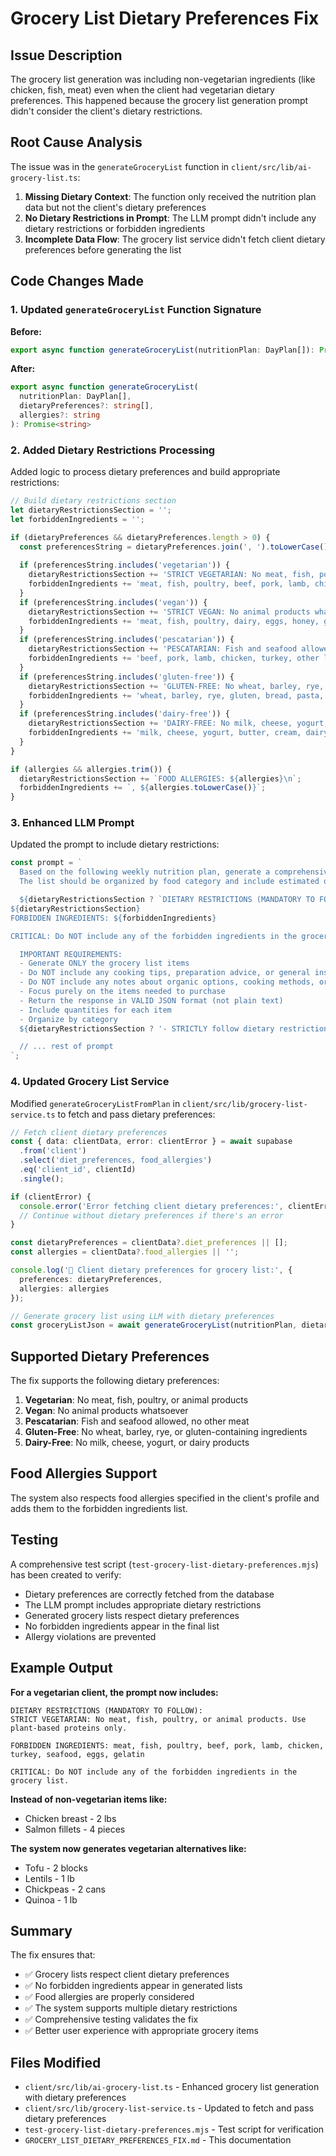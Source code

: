 # Grocery List Dietary Preferences Fix

## Issue Description

The grocery list generation was including non-vegetarian ingredients (like chicken, fish, meat) even when the client had vegetarian dietary preferences. This happened because the grocery list generation prompt didn't consider the client's dietary restrictions.

## Root Cause Analysis

The issue was in the `generateGroceryList` function in `client/src/lib/ai-grocery-list.ts`:

1. **Missing Dietary Context**: The function only received the nutrition plan data but not the client's dietary preferences
2. **No Dietary Restrictions in Prompt**: The LLM prompt didn't include any dietary restrictions or forbidden ingredients
3. **Incomplete Data Flow**: The grocery list service didn't fetch client dietary preferences before generating the list

## Code Changes Made

### 1. Updated `generateGroceryList` Function Signature

**Before:**
```typescript
export async function generateGroceryList(nutritionPlan: DayPlan[]): Promise<string>
```

**After:**
```typescript
export async function generateGroceryList(
  nutritionPlan: DayPlan[], 
  dietaryPreferences?: string[], 
  allergies?: string
): Promise<string>
```

### 2. Added Dietary Restrictions Processing

Added logic to process dietary preferences and build appropriate restrictions:

```typescript
// Build dietary restrictions section
let dietaryRestrictionsSection = '';
let forbiddenIngredients = '';

if (dietaryPreferences && dietaryPreferences.length > 0) {
  const preferencesString = dietaryPreferences.join(', ').toLowerCase();
  
  if (preferencesString.includes('vegetarian')) {
    dietaryRestrictionsSection += 'STRICT VEGETARIAN: No meat, fish, poultry, or animal products. Use plant-based proteins only.\n';
    forbiddenIngredients += 'meat, fish, poultry, beef, pork, lamb, chicken, turkey, seafood, eggs, gelatin';
  }
  if (preferencesString.includes('vegan')) {
    dietaryRestrictionsSection += 'STRICT VEGAN: No animal products whatsoever. Use plant-based alternatives only.\n';
    forbiddenIngredients += 'meat, fish, poultry, dairy, eggs, honey, gelatin, any animal products';
  }
  if (preferencesString.includes('pescatarian')) {
    dietaryRestrictionsSection += 'PESCATARIAN: Fish and seafood allowed, no other meat.\n';
    forbiddenIngredients += 'beef, pork, lamb, chicken, turkey, other land animals';
  }
  if (preferencesString.includes('gluten-free')) {
    dietaryRestrictionsSection += 'GLUTEN-FREE: No wheat, barley, rye, or gluten-containing ingredients.\n';
    forbiddenIngredients += 'wheat, barley, rye, gluten, bread, pasta, cereal';
  }
  if (preferencesString.includes('dairy-free')) {
    dietaryRestrictionsSection += 'DAIRY-FREE: No milk, cheese, yogurt, or dairy products.\n';
    forbiddenIngredients += 'milk, cheese, yogurt, butter, cream, dairy';
  }
}

if (allergies && allergies.trim()) {
  dietaryRestrictionsSection += `FOOD ALLERGIES: ${allergies}\n`;
  forbiddenIngredients += `, ${allergies.toLowerCase()}`;
}
```

### 3. Enhanced LLM Prompt

Updated the prompt to include dietary restrictions:

```typescript
const prompt = `
  Based on the following weekly nutrition plan, generate a comprehensive grocery list. 
  The list should be organized by food category and include estimated quantities for each item to last the full week.

  ${dietaryRestrictionsSection ? `DIETARY RESTRICTIONS (MANDATORY TO FOLLOW):
${dietaryRestrictionsSection}
FORBIDDEN INGREDIENTS: ${forbiddenIngredients}

CRITICAL: Do NOT include any of the forbidden ingredients in the grocery list.` : ''}

  IMPORTANT REQUIREMENTS:
  - Generate ONLY the grocery list items
  - Do NOT include any cooking tips, preparation advice, or general instructions
  - Do NOT include any notes about organic options, cooking methods, or shopping advice
  - Focus purely on the items needed to purchase
  - Return the response in VALID JSON format (not plain text)
  - Include quantities for each item
  - Organize by category
  ${dietaryRestrictionsSection ? '- STRICTLY follow dietary restrictions and avoid forbidden ingredients' : ''}

  // ... rest of prompt
`;
```

### 4. Updated Grocery List Service

Modified `generateGroceryListFromPlan` in `client/src/lib/grocery-list-service.ts` to fetch and pass dietary preferences:

```typescript
// Fetch client dietary preferences
const { data: clientData, error: clientError } = await supabase
  .from('client')
  .select('diet_preferences, food_allergies')
  .eq('client_id', clientId)
  .single();

if (clientError) {
  console.error('Error fetching client dietary preferences:', clientError);
  // Continue without dietary preferences if there's an error
}

const dietaryPreferences = clientData?.diet_preferences || [];
const allergies = clientData?.food_allergies || '';

console.log('🥬 Client dietary preferences for grocery list:', {
  preferences: dietaryPreferences,
  allergies: allergies
});

// Generate grocery list using LLM with dietary preferences
const groceryListJson = await generateGroceryList(nutritionPlan, dietaryPreferences, allergies);
```

## Supported Dietary Preferences

The fix supports the following dietary preferences:

1. **Vegetarian**: No meat, fish, poultry, or animal products
2. **Vegan**: No animal products whatsoever
3. **Pescatarian**: Fish and seafood allowed, no other meat
4. **Gluten-Free**: No wheat, barley, rye, or gluten-containing ingredients
5. **Dairy-Free**: No milk, cheese, yogurt, or dairy products

## Food Allergies Support

The system also respects food allergies specified in the client's profile and adds them to the forbidden ingredients list.

## Testing

A comprehensive test script (`test-grocery-list-dietary-preferences.mjs`) has been created to verify:

- Dietary preferences are correctly fetched from the database
- The LLM prompt includes appropriate dietary restrictions
- Generated grocery lists respect dietary preferences
- No forbidden ingredients appear in the final list
- Allergy violations are prevented

## Example Output

**For a vegetarian client, the prompt now includes:**
```
DIETARY RESTRICTIONS (MANDATORY TO FOLLOW):
STRICT VEGETARIAN: No meat, fish, poultry, or animal products. Use plant-based proteins only.

FORBIDDEN INGREDIENTS: meat, fish, poultry, beef, pork, lamb, chicken, turkey, seafood, eggs, gelatin

CRITICAL: Do NOT include any of the forbidden ingredients in the grocery list.
```

**Instead of non-vegetarian items like:**
- Chicken breast - 2 lbs
- Salmon fillets - 4 pieces

**The system now generates vegetarian alternatives like:**
- Tofu - 2 blocks
- Lentils - 1 lb
- Chickpeas - 2 cans
- Quinoa - 1 lb

## Summary

The fix ensures that:
- ✅ Grocery lists respect client dietary preferences
- ✅ No forbidden ingredients appear in generated lists
- ✅ Food allergies are properly considered
- ✅ The system supports multiple dietary restrictions
- ✅ Comprehensive testing validates the fix
- ✅ Better user experience with appropriate grocery items

## Files Modified

- `client/src/lib/ai-grocery-list.ts` - Enhanced grocery list generation with dietary preferences
- `client/src/lib/grocery-list-service.ts` - Updated to fetch and pass dietary preferences
- `test-grocery-list-dietary-preferences.mjs` - Test script for verification
- `GROCERY_LIST_DIETARY_PREFERENCES_FIX.md` - This documentation
